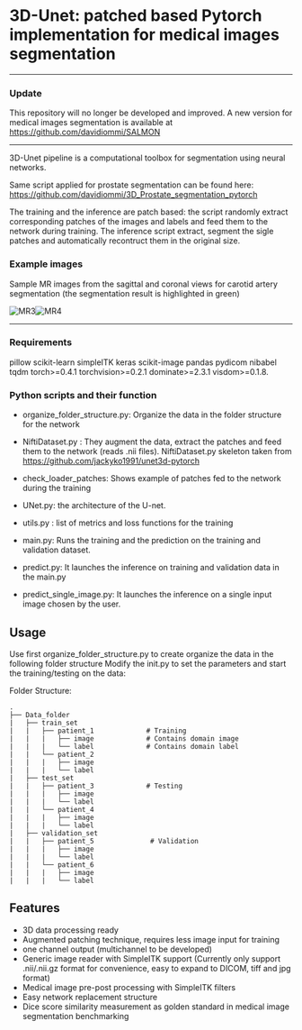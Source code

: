# 3D-Unet: patched based Pytorch implementation for medical images segmentation

*******************************************************************************
### Update

This repository will no longer be developed and improved. A new version for medical images segmentation is available at https://github.com/davidiommi/SALMON 
*******************************************************************************

3D-Unet pipeline is a computational toolbox for segmentation using neural networks.

Same script applied for prostate segmentation can be found here: https://github.com/davidiommi/3D_Prostate_segmentation_pytorch

The training and the inference are patch based: the script randomly extract corresponding patches of the images and labels and feed them to the network during training.
The inference script extract, segment the sigle patches and automatically recontruct them in the original size.

### Example images

Sample MR images from the sagittal and coronal views for carotid artery segmentation (the segmentation result is highlighted in green)

![MR3](images/3.JPG)![MR4](images/4.JPG)
*******************************************************************************

### Requirements
pillow
scikit-learn
simpleITK
keras
scikit-image
pandas
pydicom
nibabel
tqdm
torch>=0.4.1
torchvision>=0.2.1
dominate>=2.3.1
visdom>=0.1.8.

### Python scripts and their function

- organize_folder_structure.py: Organize the data in the folder structure for the network

- NiftiDataset.py : They augment the data, extract the patches and feed them to the network (reads .nii files). NiftiDataset.py
  skeleton taken from https://github.com/jackyko1991/unet3d-pytorch

- check_loader_patches: Shows example of patches fed to the network during the training  

- UNet.py: the architecture of the U-net.

- utils.py : list of metrics and loss functions for the training

- main.py: Runs the training and the prediction on the training and validation dataset.

- predict.py: It launches the inference on training and validation data in the main.py

- predict_single_image.py: It launches the inference on a single input image chosen by the user.

## Usage
Use first organize_folder_structure.py to create organize the data in the following folder structure
Modify the init.py to set the parameters and start the training/testing on the data:

Folder Structure:

	.
	├── Data_folder                   
	|   ├── train_set              
	|   |   ├── patient_1             # Training
	|   |   |   ├── image             # Contains domain image 
	|   |   |   └── label             # Contains domain label 
	|   |   └── patient_2             
	|   |   |   ├── image              
	|   |   |   └── label              
	|   ├── test_set               
	|   |   ├── patient_3             # Testing
	|   |   |   ├── image              
	|   |   |   └── label              
	|   |   └── patient_4             
	|   |   |   ├── image              
	|   |   |   └── label              
	|   ├── validation_set               
	|   |   ├── patient_5              # Validation
	|   |   |   ├── image             
	|   |   |   └── label              
	|   |   └── patient_6             
	|   |   |   ├── image              
	|   |   |   └── label              

## Features
- 3D data processing ready
- Augmented patching technique, requires less image input for training
- one channel output (multichannel to be developed)
- Generic image reader with SimpleITK support (Currently only support .nii/.nii.gz format for convenience, easy to expand to DICOM, tiff and jpg format)
- Medical image pre-post processing with SimpleITK filters
- Easy network replacement structure
- Dice score similarity measurement as golden standard in medical image segmentation benchmarking

